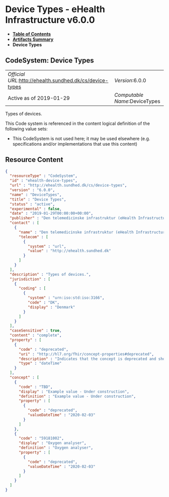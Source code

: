 # Device Types - eHealth Infrastructure v6.0.0

* [**Table of Contents**](toc.md)
* [**Artifacts Summary**](artifacts.md)
* **Device Types**

## CodeSystem: Device Types 

| | |
| :--- | :--- |
| *Official URL*:http://ehealth.sundhed.dk/cs/device-types | *Version*:6.0.0 |
| Active as of 2019-01-29 | *Computable Name*:DeviceTypes |

 
Types of devices. 

 This Code system is referenced in the content logical definition of the following value sets: 

* This CodeSystem is not used here; it may be used elsewhere (e.g. specifications and/or implementations that use this content)



## Resource Content

```json
{
  "resourceType" : "CodeSystem",
  "id" : "ehealth-device-types",
  "url" : "http://ehealth.sundhed.dk/cs/device-types",
  "version" : "6.0.0",
  "name" : "DeviceTypes",
  "title" : "Device Types",
  "status" : "active",
  "experimental" : false,
  "date" : "2019-01-29T00:00:00+00:00",
  "publisher" : "Den telemedicinske infrastruktur (eHealth Infrastructure)",
  "contact" : [
    {
      "name" : "Den telemedicinske infrastruktur (eHealth Infrastructure)",
      "telecom" : [
        {
          "system" : "url",
          "value" : "http://ehealth.sundhed.dk"
        }
      ]
    }
  ],
  "description" : "Types of devices.",
  "jurisdiction" : [
    {
      "coding" : [
        {
          "system" : "urn:iso:std:iso:3166",
          "code" : "DK",
          "display" : "Denmark"
        }
      ]
    }
  ],
  "caseSensitive" : true,
  "content" : "complete",
  "property" : [
    {
      "code" : "deprecated",
      "uri" : "http://hl7.org/fhir/concept-properties#deprecated",
      "description" : "Indicates that the concept is deprecated and should not be used",
      "type" : "dateTime"
    }
  ],
  "concept" : [
    {
      "code" : "TBD",
      "display" : "Example value - Under construction",
      "definition" : "Example value - Under construction",
      "property" : [
        {
          "code" : "deprecated",
          "valueDateTime" : "2020-02-03"
        }
      ]
    },
    {
      "code" : "59181002",
      "display" : "Oxygen analyser",
      "definition" : "Oxygen analyser",
      "property" : [
        {
          "code" : "deprecated",
          "valueDateTime" : "2020-02-03"
        }
      ]
    }
  ]
}

```

